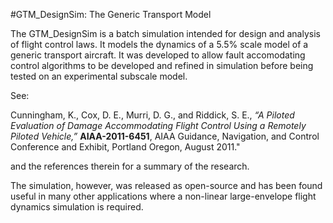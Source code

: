 #GTM_DesignSim: The Generic Transport Model

The GTM_DesignSim is a batch simulation intended for design and analysis of flight control laws.  It models the
dynamics of a 5.5% scale model of a generic transport aircraft.  It was developed to allow fault accomodating control
algorithms to be developed and refined in simulation before being tested on an experimental subscale model.  

See:

Cunningham, K., Cox, D. E., Murri, D. G., and Riddick, S. E., *“A Piloted Evaluation of Damage Accommodating Flight Control Using a Remotely Piloted Vehicle,”* **AIAA-2011-6451**, AIAA Guidance, Navigation, and Control Conference and Exhibit, Portland Oregon, August 2011."   

and the references therein for a summary of the research.  

The simulation, however, was released as open-source and has been found useful in many other applications where a
non-linear large-envelope flight dynamics simulation is required.

